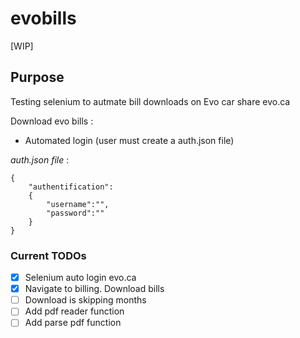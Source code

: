 # evobills
[WIP]

## Purpose
Testing selenium to autmate bill downloads on Evo car share evo.ca

Download evo bills :
- Automated login (user must create a auth.json file)

_auth.json file_ :
```
{
    "authentification":
    {
        "username":"",
        "password":""
    }
}
```
### Current TODOs
- [x] Selenium auto login evo.ca
- [x] Navigate to billing. Download bills
- [ ] Download is skipping months
- [ ] Add pdf reader function
- [ ] Add parse pdf function

